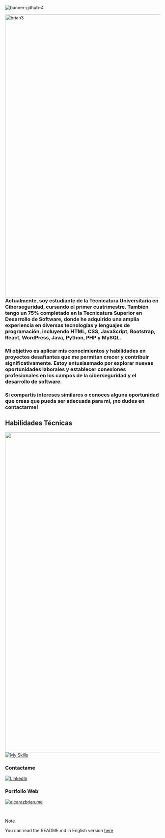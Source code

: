 ![banner-github-4](https://github.com/alcarazbrian/alcarazbrian/assets/88253226/4486444d-c39e-408b-bba5-4861b309661c)


<img align="right" src="https://github.com/alcarazbrian/alcarazbrian/assets/88253226/9dbde356-2c87-4234-86cb-9b3378606635" alt="brian3" style="max-width: 100%; height: 23vh;">

<h3 align="left">
Actualmente, soy estudiante de la Tecnicatura Universitaria en Ciberseguridad, cursando el primer cuatrimestre. También tengo un 75% completado en la Tecnicatura Superior en Desarrollo de Software, donde he adquirido una amplia experiencia en diversas tecnologías y lenguajes de programación, incluyendo HTML, CSS, JavaScript, Bootstrap, React, WordPress, Java, Python, PHP y MySQL.
</h3>
<h3 align="left">
Mi objetivo es aplicar mis conocimientos y habilidades en proyectos desafiantes que me permitan crecer y contribuir significativamente. Estoy entusiasmado por explorar nuevas oportunidades laborales y establecer conexiones profesionales en los campos de la ciberseguridad y el desarrollo de software.
</h3>
<h3 align="left">
Si compartís intereses similares o conoces alguna oportunidad que creas que pueda ser adecuada para mí, ¡no dudes en contactarme!
</h3>


<h2 align="left"> Habilidades Técnicas </h2>
<img align="left" style="max-width: 100%; height: 26vh;" src="https://github.com/alcarazbrian/alcarazbrian/assets/88253226/e24545c1-a942-40db-be07-edb45073a85f">

 [![My Skills](https://skillicons.dev/icons?i=html,css,javascript,bootstrap,react,astro,wordpress,java,php,mysql,python,photoshop&perline=4)]()<br/>


### Contactame
[![LinkedIn](https://img.shields.io/badge/linkedin-%230077B5.svg?style=for-the-badge&logo=linkedin&logoColor=white)](https://www.linkedin.com/in/alcarazbrian/)
### Portfolio Web
[![alcarazbrian.me](https://img.shields.io/badge/alcarazbrian.me%20-000000?style=for-the-badge&logoColor=white)](https://www.linkedin.com/in/alcarazbrian/)

<br/>

> [!NOTE]  
> You can read the README.md in English version [here](https://github.com/alcarazbrian/alcarazbrian/blob/main/README_EN.md)
